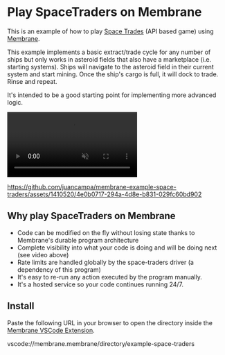 # Play SpaceTraders on Membrane

This is an example of how to play [Space Trades](https://spacetraders.io) (API based game) using [Membrane](https://membrane.io).

This example implements a basic extract/trade cycle for any number of ships but only works in asteroid fields that also have a marketplace (i.e. starting systems). Ships will navigate to the asteroid field in their current system and start mining. Once the ship's cargo is full, it will dock to trade. Rinse and repeat.

It's intended to be a good starting point for implementing more advanced logic.

<video autoplay loop muted playsinline>
  <source src="" type="video/mp4">
</video>

https://github.com/juancampa/membrane-example-space-traders/assets/1410520/4e0b0717-294a-4d8e-b831-029fc60bd902


## Why play SpaceTraders on Membrane

 - Code can be modified on the fly without losing state thanks to Membrane's durable program architecture
 - Complete visibility into what your code is doing and will be doing next (see video above)
 - Rate limits are handled globally by the space-traders driver (a dependency of this program)
 - It's easy to re-run any action executed by the program manually.
 - It's a hosted service so your code continues running 24/7.

## Install

Paste the following URL in your browser to open the directory inside the [Membrane VSCode Extension](https://marketplace.visualstudio.com/items?itemName=membrane.membrane).

vscode://membrane.membrane/directory/example-space-traders
